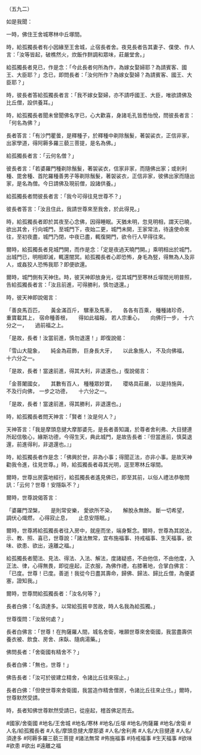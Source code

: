 （五九二）

如是我聞：

一時，佛住王舍城寒林中丘塚間。

時，給孤獨長者有小因緣至王舍城，止宿長者舍。夜見長者告其妻子、僕使、作人言：「汝等皆起，破樵然火，炊飯作䴵調和眾味，莊嚴堂舍。」

給孤獨長者見已，作是念：「今此長者何所為作，為嫁女娶婦耶？為請賓客、國王、大臣耶？」念已，即問長者：「汝何所作？為嫁女娶婦？為請賓客、國王、大臣耶？」

時，彼長者答給孤獨長者言：「我不嫁女娶婦，亦不請呼國王、大臣，唯欲請佛及比丘僧，設供養耳。」

時，給孤獨長者聞未曾聞佛名字已，心大歡喜，身諸毛孔皆悉怡悅，問彼長者言：「何名為佛？」

長者答言：「有沙門瞿曇，是釋種子，於釋種中剃除鬚髮，著袈裟衣，正信非家，出家學道，得阿耨多羅三藐三菩提，是名為佛。」

給孤獨長者言：「云何名僧？」

彼長者言：「若婆羅門種剃除鬚髮，著袈裟衣，信家非家，而隨佛出家；或剎利種、毘舍種、首陀羅種善男子等剃除鬚髮，著袈裟衣，正信非家，彼佛出家而隨出家，是名為僧。今日請佛及現前僧，設諸供養。」

給孤獨長者問彼長者言：「我今可得往見世尊不？」

彼長者答言：「汝且住此，我請世尊來至我舍，於此得見。」

時，給孤獨長者即於其夜至心念佛，因得睡眠。天猶未明，忽見明相，謂天已曉，欲出其舍，行向城門，至城門下，夜始二更，城門未開，王家常法，待遠使命來往，至初夜盡，城門乃閉，中夜已盡，輒復開門，欲令行人早得往來。

爾時，給孤獨長者見城門開，而作是念：「定是夜過天曉門開。」乘明相出於城門，出城門已，明相即滅，輒還闇冥。給孤獨長者心即恐怖，身毛為竪，得無為人及非人，或姦狡人恐怖我耶？即便欲還。

爾時，城門側有天神住。時，彼天神即放身光，從其城門至寒林丘塜間光明普照，告給孤獨長者言：「汝且前進，可得勝利，慎勿退還。」

時，彼天神即說偈言：

「善良馬百匹，　　黃金滿百斤，
騾車及馬車，　　各各有百乘，
種種諸珍奇，　　重寶載其上，
宿命種善根，　　得如此福報，
若人宗重心，　　向佛行一步，
十六分之一，　　過前福之上。

「是故，長者！汝當前進，慎勿退還！」即復說偈：

「雪山大龍象，　　純金為莊飾，
巨身長大牙，　　以此象施人，
不及向佛福，　　十六分之一。

「是故，長者！當速前進，得其大利，非退還也。」復說偈言：

「金菩闍國女，　　其數有百人，
種種眾妙寶，　　瓔珞具莊嚴，
以是持施與，　　不及行向佛，
一步之功德，　　十六分之一。

「是故，長者！當速前進，得其勝利，非退還也。」

時，給孤獨長者問天神言：「賢者！汝是何人？」

天神答言：「我是摩頭息揵大摩那婆先，是長者善知識，於尊者舍利弗、大目揵連所起信敬心，緣斯功德，今得生天，典此城門，是故告長者：『但當進前，慎莫退還，前進得利，非退還也。』」

時，給孤獨長者作是念：「佛興於世，非為小事；得聞正法，亦非小事。是故天神勸我令進，往見世尊。」時，給孤獨長者尋其光明，逕至寒林丘塜間。

爾時，世尊出房露地經行，給孤獨長者遙見佛已，即至其前，以俗人禮法恭敬問訊：「云何？世尊！安隱臥不？」

爾時，世尊說偈答言：

「婆羅門涅槃，　　是則常安樂，
愛欲所不染，　　解脫永無餘。
斷一切希望，　　調伏心熾燃，
心得寂止息，　　止息安隱眠。」

爾時，世尊將給孤獨長者往入房中，就座而坐，端身繫念。爾時，世尊為其說法，示、教、照、喜已，世尊說：「諸法無常，宜布施福事、持戒福事、生天福事，欲味、欲患、欲出，遠離之福。」

給孤獨長者聞法、見法、得法、入法、解法，度諸疑惑，不由他信，不由他度，入正法、律，心得無畏，即從座起，正衣服，為佛作禮，右膝著地，合掌白佛言：「已度。世尊！已度。善逝！我從今日盡其壽命，歸佛、歸法、歸比丘僧，為優婆塞，證知我。」

爾時，世尊問給孤獨長者：「汝名何等？」

長者白佛：「名須達多。以常給孤貧辛苦故，時人名我為給孤獨。」

世尊復問：「汝居何處？」

長者白佛言：「世尊！在拘薩羅人間，城名舍衛，唯願世尊來舍衛國，我當盡壽供養衣被、飲食、房舍、床臥、隨病湯藥。」

佛問長者：「舍衛國有精舍不？」

長者白佛：「無也，世尊！」

佛告長者：「汝可於彼建立精舍，令諸比丘往來宿止。」

長者白佛：「但使世尊來舍衛國，我當造作精舍僧房，令諸比丘往來止住。」爾時，世尊默然受請。

時，長者知佛世尊默然受請已，從座起，稽首佛足而去。

#國家/舍衛國
#地名/王舍城
#地名/寒林
#地名/丘塜
#地名/拘薩羅
#地名/舍衛
#人名/給孤獨長者
#人名/摩頭息揵大摩那婆
#人名/舍利弗
#人名/大目揵連
#人名/須達多
#阿耨多羅三藐三菩提
#諸法無常
#佈施福事
#持戒福事
#生天福事
#欲味
#欲患
#欲出
#遠離之福
